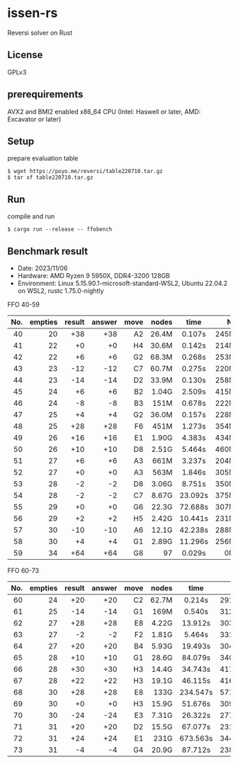 # issen-rs

Reversi solver on Rust

## License

GPLv3

## prerequirements

AVX2 and BMI2 enabled x86\_64 CPU (Intel: Haswell or later, AMD: Excavator or later)

## Setup

prepare evaluation table

```Shell
$ wget https://poyo.me/reversi/table220710.tar.gz
$ tar xf table220710.tar.gz
```

## Run

compile and run

```Shell
$ cargo run --release -- ffobench
```

## Benchmark result

- Date: 2023/11/06
- Hardware: AMD Ryzen 9 5950X, DDR4-3200 128GB
- Environment: Linux 5.15.90.1-microsoft-standard-WSL2, Ubuntu 22.04.2 on WSL2, rustc 1.75.0-nightly

FFO 40-59

|No.|empties|result|answer|move|nodes|time|NPS|
|---:|---:|---:|---:|---:|---:|:--:|---:|
|40|20|+38|+38|A2|26.4M|   0.107s|245M/s|
|41|22| +0| +0|H4|30.6M|   0.142s|214M/s|
|42|22| +6| +6|G2|68.3M|   0.268s|253M/s|
|43|23|-12|-12|C7|60.7M|   0.275s|220M/s|
|44|23|-14|-14|D2|33.9M|   0.130s|258M/s|
|45|24| +6| +6|B2|1.04G|   2.509s|415M/s|
|46|24| -8| -8|B3| 151M|   0.678s|222M/s|
|47|25| +4| +4|G2|36.0M|   0.157s|228M/s|
|48|25|+28|+28|F6| 451M|   1.273s|354M/s|
|49|26|+16|+16|E1|1.90G|   4.383s|434M/s|
|50|26|+10|+10|D8|2.51G|   5.464s|460M/s|
|51|27| +6| +6|A3| 661M|   3.237s|204M/s|
|52|27| +0| +0|A3| 563M|   1.846s|305M/s|
|53|28| -2| -2|D8|3.06G|   8.751s|350M/s|
|54|28| -2| -2|C7|8.67G|  23.092s|375M/s|
|55|29| +0| +0|G6|22.3G|  72.688s|307M/s|
|56|29| +2| +2|H5|2.42G|  10.441s|231M/s|
|57|30|-10|-10|A6|12.1G|  42.238s|288M/s|
|58|30| +4| +4|G1|2.89G|  11.296s|256M/s|
|59|34|+64|+64|G8|   97|   0.029s|0M/s|

FFO 60-73

|No.|empties|result|answer|move|nodes|time|NPS|
|---:|---:|---:|---:|---:|---:|:--:|---:|
|60|24|+20|+20|C2|62.7M|   0.214s|291M/s|
|61|25|-14|-14|G1| 169M|   0.540s|312M/s|
|62|27|+28|+28|E8|4.22G|  13.912s|303M/s|
|63|27| -2| -2|F2|1.81G|   5.464s|331M/s|
|64|27|+20|+20|B4|5.93G|  19.493s|304M/s|
|65|28|+10|+10|G1|28.6G|  84.079s|340M/s|
|66|28|+30|+30|H3|14.4G|  34.743s|417M/s|
|67|28|+22|+22|H3|19.1G|  46.115s|416M/s|
|68|30|+28|+28|E8| 133G| 234.547s|571M/s|
|69|30| +0| +0|H3|15.9G|  51.676s|309M/s|
|70|30|-24|-24|E3|7.31G|  26.322s|277M/s|
|71|31|+20|+20|D2|15.5G|  67.077s|231M/s|
|72|31|+24|+24|E1| 231G| 673.563s|344M/s|
|73|31| -4| -4|G4|20.9G|  87.712s|238M/s|
